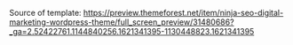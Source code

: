 Source of template: https://preview.themeforest.net/item/ninja-seo-digital-marketing-wordpress-theme/full_screen_preview/31480686?_ga=2.52422761.1144840256.1621341395-1130448823.1621341395
